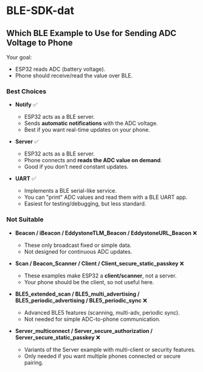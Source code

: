 
# BLE-SDK-dat

## Which BLE Example to Use for Sending ADC Voltage to Phone

Your goal:  
- ESP32 reads ADC (battery voltage).  
- Phone should receive/read the value over BLE.  

### Best Choices
- **Notify** ✅  
  - ESP32 acts as a BLE server.  
  - Sends **automatic notifications** with the ADC voltage.  
  - Best if you want real-time updates on your phone.  

- **Server** ✅  
  - ESP32 acts as a BLE server.  
  - Phone connects and **reads the ADC value on demand**.  
  - Good if you don’t need constant updates.  

- **UART** ✅  
  - Implements a BLE serial-like service.  
  - You can "print" ADC values and read them with a BLE UART app.  
  - Easiest for testing/debugging, but less standard.  

### Not Suitable
- **Beacon / iBeacon / EddystoneTLM_Beacon / EddystoneURL_Beacon** ❌  
  - These only broadcast fixed or simple data.  
  - Not designed for continuous ADC updates.  

- **Scan / Beacon_Scanner / Client / Client_secure_static_passkey** ❌  
  - These examples make ESP32 a **client/scanner**, not a server.  
  - Your phone should be the client, so not useful here.  

- **BLE5_extended_scan / BLE5_multi_advertising / BLE5_periodic_advertising / BLE5_periodic_sync** ❌  
  - Advanced BLE5 features (scanning, multi-adv, periodic sync).  
  - Not needed for simple ADC-to-phone communication.  

- **Server_multiconnect / Server_secure_authorization / Server_secure_static_passkey** ❌  
  - Variants of the Server example with multi-client or security features.  
  - Only needed if you want multiple phones connected or secure pairing.  